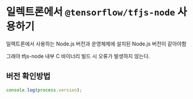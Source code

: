 # 일렉트론에서 `@tensorflow/tfjs-node` 사용하기

일렉트론에서 사용하는 Node.js 버전과 운영체제에 설치된 Node.js 버전이 같아야함

그래야 tfjs-node 내부 C 바이너리 빌드 시 오류가 발생하지 않는다.

## 버전 확인방법

```javascript
console.log(process.version);
```

